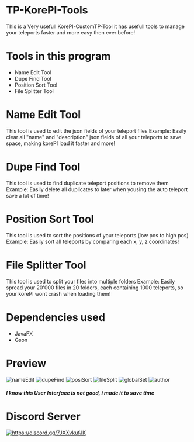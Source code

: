 # TP-KorePI-Tools
This is a Very usefull KorePI-CustomTP-Tool it has usefull tools to manage your teleports faster and more easy then ever before!

# Tools in this program
- Name Edit Tool
- Dupe Find Tool
- Position Sort Tool
- File Splitter Tool

# Name Edit Tool
This tool is used to edit the json fields of your teleport files
Example: Easily clear all "name" and "description" json fields of all your teleports to save space, making korePI load it faster and more!

# Dupe Find Tool
This tool is used to find duplicate teleport positions to remove them
Example: Easily delete all duplicates to later when yousing the auto teleport save a lot of time!

# Position Sort Tool
This tool is used to sort the positions of your teleports (low pos to high pos)
Example: Easily sort all teleports by comparing each x, y, z coordinates!

# File Splitter Tool
This tool is used to split your files into multiple folders
Example: Easily spread your 20'000 files in 20 folders, each containing 1000 teleports, so your korePI wont crash when loading them!

# Dependencies used
- JavaFX
- Gson

# Preview
![nameEdit](https://github.com/user-attachments/assets/57e6da52-9abc-430b-b7aa-a7577bb55ae8)
![dupeFind](https://github.com/user-attachments/assets/1b0793e4-81f3-4b30-86f2-fe20bca8c357)
![posiSort](https://github.com/user-attachments/assets/80f9b194-4496-4cad-9450-7c4186bc5580)
![fileSplit](https://github.com/user-attachments/assets/ee059516-d018-4eb4-bc3a-eda2bbcb45a9)
![globalSet](https://github.com/user-attachments/assets/41396319-0e0e-476d-8189-f0cac53f7165)
![author](https://github.com/user-attachments/assets/b0a70062-79cb-4fae-8269-477b5d415068)

##### I know this User Interface is not good, i made it to save time

# Discord Server
<a href="https://discord.gg/7JXXvkufJK"><img src="https://invidget.switchblade.xyz/7JXXvkufJK" alt="https://discord.gg/7JXXvkufJK"/></a>
